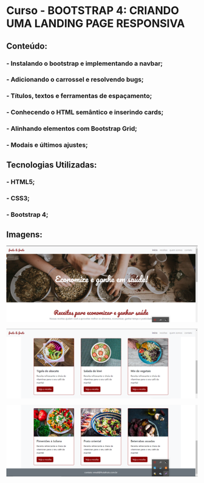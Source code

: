 # Curso - BOOTSTRAP 4: CRIANDO UMA LANDING PAGE RESPONSIVA

## Conteúdo:

### - Instalando o bootstrap e implementando a navbar;

### - Adicionando o carrossel e resolvendo bugs;

### - Títulos, textos e ferramentas de espaçamento;

### - Conhecendo o HTML semântico e inserindo cards;

### - Alinhando elementos com Bootstrap Grid;

### - Modais e últimos ajustes;

## Tecnologias Utilizadas:

### - HTML5;

### - CSS3;

### - Bootstrap 4;

## Imagens:

![alt text](https://github.com/lucianonevesln/bootstrap/blob/main/src/img/Screenshot_1.png)

![alt text](https://github.com/lucianonevesln/bootstrap/blob/main/src/img/Screenshot_2.png)

![alt text](https://github.com/lucianonevesln/bootstrap/blob/main/src/img/Screenshot_3.png)
